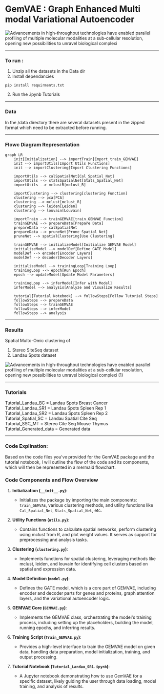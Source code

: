 # GemVAE : Graph Enhanced Multi modal Variational Autoencoder

![Advancements in high-throughput technologies have enabled parallel profiling of multiple molecular modalities at a sub-cellular resolution, opening new possibilities to unravel biological complexi](https://github.com/karanwxliaa/GemVAE/assets/95328038/91f1a911-7e30-460c-b452-19be10773b18)

------------------------------------
### To run :
1. Unzip all the datasets in the Data dir
2. Install dependancies
```
pip install requirments.txt
```
2. Run the .ipynb Tutorials 

------------------------------------
### Data
In the /data directory there are several datasets present in the zipped format which need to be extracted before running.

------------------------------------
### Flowc Diagram Representation
```mermaid
graph LR
    init[Initialization] --> importTrain[Import train_GEMVAE]
    init --> importUtils[Import Utils Functions]
    init --> importClustering[Import Clustering Functions]

    importUtils --> calSpatialNet[Cal_Spatial_Net]
    importUtils --> statsSpatialNet[Stats_Spatial_Net]
    importUtils --> mclustR[mclust_R]

    importClustering --> clustering[clustering Function]
    clustering --> pca[PCA]
    clustering --> mclust[mclust_R]
    clustering --> leiden[Leiden]
    clustering --> louvain[Louvain]

    importTrain --> trainGEMVAE[train_GEMVAE Function]
    trainGEMVAE --> prepareData[Prepare Data]
    prepareData --> calSpatialNet
    prepareData --> pruneNet[Prune Spatial Net]
    pruneNet --> spatialClustering[Use Clustering]

    trainGEMVAE --> initializeModel[Initialize GEMVAE Model]
    initializeModel --> modelDef[Define GATE Model]
    modelDef --> encoder[Encoder Layers]
    modelDef --> decoder[Decoder Layers]

    initializeModel --> trainingLoop[Training Loop]
    trainingLoop --> epoch[Run Epoch]
    epoch --> updateModel[Update Model Parameters]

    trainingLoop --> inferModel[Infer with Model]
    inferModel --> analysis[Analyze and Visualize Results]

    tutorial[Tutorial Notebook] --> followSteps[Follow Tutorial Steps]
    followSteps --> prepareData
    followSteps --> trainGEMVAE
    followSteps --> inferModel
    followSteps --> analysis
```
------------------------------------
### Results
Spatial Multo-Omic clustering of 
1. Stereo SiteSeq dataset
2. Landau Spots dataset

![Advancements in high-throughput technologies have enabled parallel profiling of multiple molecular modalities at a sub-cellular resolution, opening new possibilities to unravel biological complexi (1)](https://github.com/karanwxliaa/GemVAE/assets/95328038/11fb66be-32cb-450b-804a-56ff2d8461ea)

------------------------------------
### Tutorials 
Tutorial_Landau_BC = Landau Spots Breast Cancer <br>
Tutorial_Landau_SR1 = Landau Spots Spleen Rep 1 <br>
Tutorial_Landau_SR2 = Landau Spots Spleen Rep 2 <br>
Tutorial_Spatial_SC = Landau Spatial Cite Seq <br>
Tutorial_SSC_MT = Stereo Cite Seq Mouse Thymus <br>
Tutorial_Generated_data = Generated data

------------------------------------
### Code Explination:
Based on the code files you've provided for the GemVAE package and the tutorial notebook, I will outline the flow of the code and its components, which will then be represented in a mermaid flowchart.

### Code Components and Flow Overview

1. **Initialization (`__init__.py`)**:
   - Initializes the package by importing the main components: `train_GEMVAE`, various clustering methods, and utility functions like `Cal_Spatial_Net`, `Stats_Spatial_Net`, etc.

2. **Utility Functions (`utils.py`)**:
   - Contains functions to calculate spatial networks, perform clustering using mclust from R, and plot weight values. It serves as support for preprocessing and analysis tasks.

3. **Clustering (`clustering.py`)**:
   - Implements functions for spatial clustering, leveraging methods like mclust, leiden, and louvain for identifying cell clusters based on spatial and expression data.

4. **Model Definition (`model.py`)**:
   - Defines the GATE model, which is a core part of GEMVAE, including encoder and decoder parts for genes and proteins, graph attention layers, and the variational autoencoder logic.

5. **GEMVAE Core (`GEMVAE.py`)**:
   - Implements the GEMVAE class, orchestrating the model's training process, including setting up the placeholders, building the model, running epochs, and inferring results.

6. **Training Script (`Train_GEMVAE.py`)**:
   - Provides a high-level interface to train the GEMVAE model on given data, handling data preparation, model initialization, training, and output processing.

7. **Tutorial Notebook (`Tutorial_Landau_SR1.ipynb`)**:
   - A Jupyter notebook demonstrating how to use GemVAE for a specific dataset, likely guiding the user through data loading, model training, and analysis of results.




